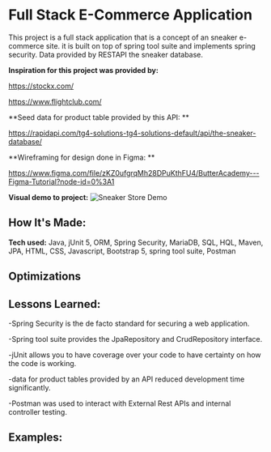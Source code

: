 # Full Stack E-Commerce Application
This project is a full stack application that is a concept of an sneaker e-commerce site. it is built on top of spring tool suite and implements spring security. Data provided by RESTAPI the sneaker database.

**Inspiration for this project was provided by:**

https://stockx.com/

https://www.flightclub.com/

**Seed data for product table provided by this API: **

https://rapidapi.com/tg4-solutions-tg4-solutions-default/api/the-sneaker-database/

**Wireframing for design done in Figma: **

https://www.figma.com/file/zKZ0ufgrqMh28DPuKthFU4/ButterAcademy---Figma-Tutorial?node-id=0%3A1

**Visual demo to project:**
![Sneaker Store Demo](src/main/resources/static/demo/sneakerDemo.gif)

## How It's Made:

**Tech used:** Java, jUnit 5, ORM, Spring Security, MariaDB, SQL, HQL, Maven, JPA,  HTML, CSS, Javascript, Bootstrap 5, spring tool suite, Postman


## Optimizations


## Lessons Learned:

-Spring Security is the de facto standard for securing a web application.

-Spring tool suite provides the JpaRepository and CrudRepository interface.

-jUnit allows you to have coverage over your code to have certainty on how the code is working.

-data for product tables provided by an API reduced development time significantly.

-Postman was used to interact with External Rest APIs and internal controller testing.


## Examples:
